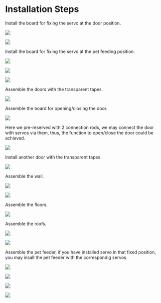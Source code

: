 ﻿---
sidebar_position: 2
sidebar_label: Installation Steps
---

# Installation Steps

Install the board for fixing the servo at the door position. 

![](https://wiki-media-ef.oss-cn-hongkong.aliyuncs.com/i18n/en/docusaurus-plugin-content-docs/current/microbit/interesting-case/smart-home-material-pack/images/smart-home-material-pack-02.png)

![](https://wiki-media-ef.oss-cn-hongkong.aliyuncs.com/i18n/en/docusaurus-plugin-content-docs/current/microbit/interesting-case/smart-home-material-pack/images/smart-home-material-pack-03.png)

Install the board for fixing the servo at the pet feeding position. 

![](https://wiki-media-ef.oss-cn-hongkong.aliyuncs.com/i18n/en/docusaurus-plugin-content-docs/current/microbit/interesting-case/smart-home-material-pack/images/smart-home-material-pack-04.png)

![](https://wiki-media-ef.oss-cn-hongkong.aliyuncs.com/i18n/en/docusaurus-plugin-content-docs/current/microbit/interesting-case/smart-home-material-pack/images/smart-home-material-pack-05.png)

![](https://wiki-media-ef.oss-cn-hongkong.aliyuncs.com/i18n/en/docusaurus-plugin-content-docs/current/microbit/interesting-case/smart-home-material-pack/images/smart-home-material-pack-06.png)

Assemble the doors with the transparent tapes. 

![](https://wiki-media-ef.oss-cn-hongkong.aliyuncs.com/i18n/en/docusaurus-plugin-content-docs/current/microbit/interesting-case/smart-home-material-pack/images/smart-home-material-pack-07.png)

Assemble the board for opening/closing the door. 

![](https://wiki-media-ef.oss-cn-hongkong.aliyuncs.com/i18n/en/docusaurus-plugin-content-docs/current/microbit/interesting-case/smart-home-material-pack/images/smart-home-material-pack-08.png)

Here we pre-reserved with 2 connection rods, we may connect the door with servos via them, thus, the function to open/close the door could be achieved. 

![](https://wiki-media-ef.oss-cn-hongkong.aliyuncs.com/i18n/en/docusaurus-plugin-content-docs/current/microbit/interesting-case/smart-home-material-pack/images/smart-home-material-pack-09.png)

Install another door with the transparent tapes. 

![](https://wiki-media-ef.oss-cn-hongkong.aliyuncs.com/i18n/en/docusaurus-plugin-content-docs/current/microbit/interesting-case/smart-home-material-pack/images/smart-home-material-pack-10.png)

Assemble the wall. 

![](https://wiki-media-ef.oss-cn-hongkong.aliyuncs.com/i18n/en/docusaurus-plugin-content-docs/current/microbit/interesting-case/smart-home-material-pack/images/smart-home-material-pack-11.png)

![](https://wiki-media-ef.oss-cn-hongkong.aliyuncs.com/i18n/en/docusaurus-plugin-content-docs/current/microbit/interesting-case/smart-home-material-pack/images/smart-home-material-pack-12.png)

Assemble the floors. 

![](https://wiki-media-ef.oss-cn-hongkong.aliyuncs.com/i18n/en/docusaurus-plugin-content-docs/current/microbit/interesting-case/smart-home-material-pack/images/smart-home-material-pack-13.png)

Assemble the roofs. 

![](https://wiki-media-ef.oss-cn-hongkong.aliyuncs.com/i18n/en/docusaurus-plugin-content-docs/current/microbit/interesting-case/smart-home-material-pack/images/smart-home-material-pack-14.png)

![](https://wiki-media-ef.oss-cn-hongkong.aliyuncs.com/i18n/en/docusaurus-plugin-content-docs/current/microbit/interesting-case/smart-home-material-pack/images/smart-home-material-pack-15.png)

Assemble the pet feeder, if you have installed servo in that fixed position, you may insall the pet feeder with the correspondig servos.

![](https://wiki-media-ef.oss-cn-hongkong.aliyuncs.com/i18n/en/docusaurus-plugin-content-docs/current/microbit/interesting-case/smart-home-material-pack/images/smart-home-material-pack-16.png)

![](https://wiki-media-ef.oss-cn-hongkong.aliyuncs.com/i18n/en/docusaurus-plugin-content-docs/current/microbit/interesting-case/smart-home-material-pack/images/smart-home-material-pack-17.png)

![](https://wiki-media-ef.oss-cn-hongkong.aliyuncs.com/i18n/en/docusaurus-plugin-content-docs/current/microbit/interesting-case/smart-home-material-pack/images/smart-home-material-pack-18.png)

![](https://wiki-media-ef.oss-cn-hongkong.aliyuncs.com/i18n/en/docusaurus-plugin-content-docs/current/microbit/interesting-case/smart-home-material-pack/images/smart-home-material-pack-19.png)
